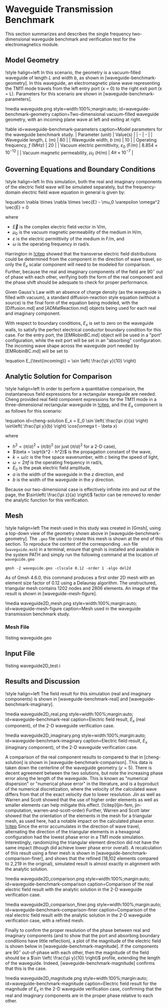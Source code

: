# Waveguide Transmission Benchmark

This section summarizes and describes the single frequency two-dimensional
waveguide benchmark and verification test for the electromagnetics module.

## Model Geometry

!style halign=left
In this scenario, the geometry is a vacuum-filled waveguide of length $L$ and width
$b$, as shown in [waveguide-benchmark-geometry]. In this waveguide,
an electromagnetic plane wave representing the TM11 mode travels from the left
entry port (x = 0) to the right exit port (x = L). Parameters for this scenario
are shown in [waveguide-benchmark-parameters].

!media waveguide.png
       style=width:100%;margin:auto;
       id=waveguide-benchmark-geometry
       caption=Two-dimensional vacuum-filled waveguide geometry, with an incoming plane wave at left and exiting at right.

!table id=waveguide-benchmark-parameters caption=Model parameters for the waveguide benchmark study.
| Parameter (unit) | Value(s) |
| - | - |
| Waveguide length, $L$ (m) | 80 |
| Waveguide width, $b$ (m) | 10 |
| Operating frequency, $f$ (MHz) | 20 |
| Vacuum electric permittivity, $\varepsilon_0$ (F/m) | $8.854 \times 10^{-12}$ |
| Vacuum magnetic permeability, $\mu_0$ (H/m) | $4 \pi \times 10^{-7}$ |

## Governing Equations and Boundary Conditions

!style halign=left
In this simulation, both the real and imaginary components of the electric field
wave will be simulated separately, but the frequency-domain electric field wave
equation in general is given by:

!equation
\nabla \times \nabla \times \vec{E} - \mu_0 \varepsilon \omega^2 \vec{E} = 0

where

- $\vec{E}$ is the complex electric field vector in V/m,
- $\mu_0$ is the vacuum magnetic permeability of the medium in H/m,
- $\varepsilon$ is the electric permittivity of the medium in F/m, and
- $\omega$ is the operating frequency in rad/s.

Harrington in [!citep](harrington-eigenvalues) showed that the transverse electric
field distributions could be determined from the component in the direction of
wave travel, so only the $E_x$ scalar component will need to be modeled for
comparison. Further, because the real and imaginary components of the field are
90$^{\circ}$ out of phase with each other, verifying both the form of the real
component and the phase shift should be adequate to check for proper performance.

Given Gauss's Law with an absence of charge density (as the waveguide is filled
with vacuum), a standard diffusion-reaction style equation (without a source) is
the final form of the equation being modeled, with the [Diffusion.md] and
[ADMatReaction.md] objects being used for each real and imaginary component.

With respect to boundary conditions, $E_x$ is set to zero on the waveguide walls,
to satisfy the perfect electrical conductor boundary condition for this case. For
the entry port, the [EMRobinBC.md] object will be used in a "port" configuration,
while the exit port will be set in an "absorbing" configuration. The incoming wave
shape across the waveguide port needed by [EMRobinBC.md] will be set to

!equation
E_{\text{incoming}} = \sin \left( \frac{\pi y}{10} \right)

## Analytic Solution for Comparison

!style halign=left
In order to perform a quantitative comparison, the instantaneous field expressions
for a rectangular waveguide are needed. Cheng provided real field component
expressions for the TM11 mode in a three-dimensional rectangular waveguide in
[!citep](cheng), and the $E_x$ component is as follows for this scenario:

!equation id=cheng-solution
E_x = E_0 \sin \left( \frac{\pi z}{a} \right) \sin\left( \frac{\pi y}{b} \right) \cos(\omega t - \beta x)

where

- $h^2 = (\pi / a)^2 + (\pi / b)^2$ (or just $(\pi / a)^2$ for a 2-D case),
- $\beta = \sqrt{k^2 - h^2}$ is the propagation constant of the wave,
- $k = \omega / c$ is the free space wavenumber, with $c$ being the speed of light,
- $\omega = 2 \pi f$ is the operating frequency in rad/s,
- $E_0$ is the peak electric field amplitude,
- $a$ is the width of the waveguide in the $z$ direction, and
- $b$ is the width of the waveguide in the $y$ direction.

Because our two-dimensional case is effectively infinite into and out of the page,
the $\sin\left( \frac{\pi z}{a} \right)$ factor can be removed to render the
analytic function for this verification.

## Mesh

!style halign=left
The mesh used in this study was created in [Gmsh], using a top-down view of the
geometry shown above in [waveguide-benchmark-geometry]. The `.geo` file used to
create this mesh is shown at the end of this section. To reproduce the content of
the corresponding `.msh` file (`waveguide.msh`) in a terminal, ensure that
gmsh is installed and available in the system PATH and simply run the following
command at the location of `waveguide.geo`

```
gmsh -2 waveguide.geo -clscale 0.12 -order 1 -algo del2d
```

As of Gmsh 4.6.0, this command produces a first order 2D mesh with an element
size factor of 0.12 using a Delaunay algorithm. The unstructured, triangular
mesh contains 1202 nodes and 2806 elements. An image of the result is shown in
[waveguide-mesh-figure].

!media waveguide2D_mesh.png
       style=width:100%;margin:auto;
       id=waveguide-mesh-figure
       caption=Mesh used in the waveguide transmission benchmark study.

### Mesh File

!listing waveguide.geo

## Input File

!listing waveguide2D_test.i

## Results and Discussion

!style halign=left
The field result for this simulation (real and imaginary components) is shown in
[waveguide-benchmark-real] and [waveguide-benchmark-imaginary].

!media waveguide2D_real.png
       style=width:100%;margin:auto;
       id=waveguide-benchmark-real
       caption=Electric field result, $E_x$ (real component), of the 2-D waveguide verification case.

!media waveguide2D_imaginary.png
       style=width:100%;margin:auto;
       id=waveguide-benchmark-imaginary
       caption=Electric field result, $E_x$ (imaginary component), of the 2-D waveguide verification case.

A comparison of the real component results to compared to that in [cheng-solution]
is shown in [waveguide-benchmark-comparison]. This data is taken down the centerline
of the waveguide geometry ($y = 5$). There is decent agreement between the two
solutions, but note the increasing phase error along the length of the waveguide.
This is known as "numerical dispersion" or "numerical phase error" in the literature,
and is a byproduct of the numerical discretization, where the velocity of the
calculated wave differs from that of the exact velocity due to lower resolution.
Jin as well as Warren and Scott showed that the use of higher order elements as
well as smaller elements can help mitigate this effect.
[!citep](jin-fem, jin-computation, warren-and-scott-order) Further, Warren and
Scott later showed that the orientation of the elements in the mesh for a triangular
mesh, as used here, had a notable impact on the calculated phase error.
[!citep](warren-and-scott-mesh) Since the error accumulates in the direction of
wave travel, alternating the direction of the triangular elements in a hexagonal
configuration had the lowest phase error in a TM1 mode simulation. Interestingly,
randomizing the triangular element direction did not have the same impact (though
did achieve lower phase error overall). A recalculation of this result using a
finer mesh is shown in [waveguide-benchmark-comparison-finer], and shows that
the refined (18,102 elements compared to 2,219 in the original), simulated result
is almost exactly in alignment with the analytic solution.

!media waveguide2D_comparison.png
       style=width:100%;margin:auto;
       id=waveguide-benchmark-comparison
       caption=Comparison of the real electric field result with the analytic solution in the 2-D waveguide verification case.

!media waveguide2D_comparison_finer.png
       style=width:100%;margin:auto;
       id=waveguide-benchmark-comparison-finer
       caption=Comparison of the real electric field result with the analytic solution in the 2-D waveguide verification case, with a refined mesh.

Finally to confirm the proper resolution of the phase between real and imaginary
components (and to show that the port and absorbing boundary conditions have little
reflection), a plot of the magnitude of the electric field is shown below in
[waveguide-benchmark-magnitude]. If the components are 90$^{\circ}$ out-of-phase
with each other, then the magnitude of the field should be a
$\sin \left( \frac{\pi y}{10} \right)$ profile, extending the length of the
waveguide. Indeed, [waveguide-benchmark-magnitude] confirms that this is the case.

!media waveguide2D_magnitude.png
       style=width:100%;margin:auto;
       id=waveguide-benchmark-magnitude
       caption=Electric field result for the magnitude of $E_x$ in the 2-D waveguide verification case, confirming that the real and imaginary components are in the proper phase relative to each other.
